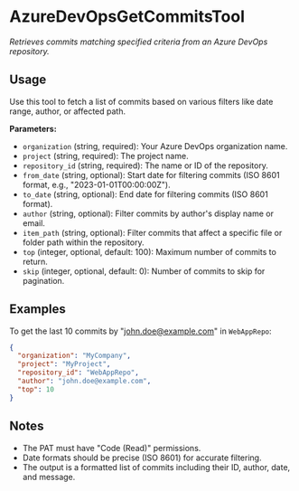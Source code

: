 ﻿# AzureDevOpsGetCommitsTool

*Retrieves commits matching specified criteria from an Azure DevOps repository.*

## Usage

Use this tool to fetch a list of commits based on various filters like date range, author, or affected path.

**Parameters:**
-   `organization` (string, required): Your Azure DevOps organization name.
-   `project` (string, required): The project name.
-   `repository_id` (string, required): The name or ID of the repository.
-   `from_date` (string, optional): Start date for filtering commits (ISO 8601 format, e.g., "2023-01-01T00:00:00Z").
-   `to_date` (string, optional): End date for filtering commits (ISO 8601 format).
-   `author` (string, optional): Filter commits by author's display name or email.
-   `item_path` (string, optional): Filter commits that affect a specific file or folder path within the repository.
-   `top` (integer, optional, default: 100): Maximum number of commits to return.
-   `skip` (integer, optional, default: 0): Number of commits to skip for pagination.

## Examples

To get the last 10 commits by "john.doe@example.com" in `WebAppRepo`:

```json
{
  "organization": "MyCompany",
  "project": "MyProject",
  "repository_id": "WebAppRepo",
  "author": "john.doe@example.com",
  "top": 10
}
```

## Notes

-   The PAT must have "Code (Read)" permissions.
-   Date formats should be precise (ISO 8601) for accurate filtering.
-   The output is a formatted list of commits including their ID, author, date, and message.